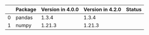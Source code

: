 <!-- markdown-link-check-disable -->

|    | Package   | Version in 4.0.0   | Version in 4.2.0   | Status   |
|---:|:----------|:-------------------|:-------------------|:---------|
|  0 | pandas    | 1.3.4              | 1.3.4              |          |
|  1 | numpy     | 1.21.3             | 1.21.3             |          |